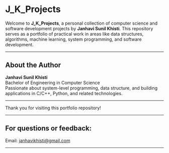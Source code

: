 # J_K_Projects

Welcome to **J_K_Projects**, a personal collection of computer science and software development projects by **Janhavi Sunil Khisti**. 
This repository serves as a portfolio of practical work in areas like data structures, algorithms, machine learning, system programming, and software development.

---

## About the Author

**Janhavi Sunil Khisti**  
Bachelor of Engineering in Computer Science  
Passionate about system-level programming, data structure, and building applications in C/C++, Python, and related technologies.

---

Thank you for visiting this portfolio repository!

---

## For questions or feedback:

Email: janhavikhisti@gmail.com

---
